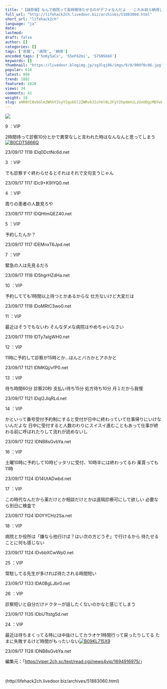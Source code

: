 ```yaml
---
title: "【謎悲報】なんで病院って長時間待たせるのがデフォなんだよ‥‥これお前ら納得してるのか？"
full_url: "http://lifehack2ch.livedoor.biz/archives/51883060.html"
short_url: "lifehack2ch"
language: "ja"
date: 
lastmod: 
draft: false
author: []
categories: []
tags: ['悲報', '病院', '納得']
encoded_tags: ['5oKy5aCx', '55eF6Zmi', '57SN5b6X']
keywords: []
thumbnail: "https://livedoor.blogimg.jp/sg3lqj86/imgs/9/0/909f0c06.jpg"
popular: 616
latest: 994
trend: 1882
featured: 1820
views: 34
comments: 41
weight: 18
slug: aHR0cC8vbGlmZWhhY2syY2gubGl2ZWRvb3IuYml6L2FyY2hpdmVzLzUxODgzMDYwLmh0bWw=
---
```


![](https://livedoor.blogimg.jp/sg3lqj86/imgs/9/0/909f0c06.jpg)

<div><p class='t_name'>9 ：VIP</p> <p class='r1'>2時間待って診察10分とかで異常なしと言われた時はなんなんと思ってしまう<a href='https//www.amazon.co.jp/dp/B0CDT5866Q/?tag=nishiky24-22' target='_blank'><img src='https//m.media-amazon.com/images/I/41GV1M54TCL._SL500_.jpg' alt='B0CDT5866Q' border='0'></a> </p><p>23/09/17 1118 IDq0DctNc6d.net</p> <p class='t_name'>3 ：VIP</p> <p class='r4'>でも診察すぐ終わらせるとそれはそれで文句言うじゃん </p><p>23/09/17 1117 IDc9+K9IYQ0.net</p> <p class='t_name'>4 ：VIP</p> <p class='r4'>周りの患者の人数見ろや </p><p>23/09/17 1117 IDQHtmQEZ40.net</p> <p class='t_name'>5 ：VIP</p> <p class='r4'>予約したんか？ </p><p>23/09/17 1117 IDEMnxT6Jpd.net</p> <p class='t_name'>7 ：VIP</p> <p class='r4'>緊急の人は先見るだろ </p><p>23/09/17 1118 ID5hgrHZdHa.net</p> <p class='t_name'>10 ：VIP</p> <p class='r4'>予約してても1時間以上待つとかあるからな 仕方ないけど大変だは </p><p>23/09/17 1118 IDoMRtC3wo0.net</p> <p class='t_name'>11 ：VIP</p> <p class='r4'>最近はそうでもないわ そんなダメな病院はやめちゃいなさい </p><p>23/09/17 1119 IDTy7aIgWH0.net</p> <p class='t_name'>12 ：VIP</p> <p class='r4'>11時に予約して診察が15時とか…ほんとバカかとアホかと </p><p>23/09/17 1121 IDMKQj/vfP0.net</p> <p class='t_name'>13 ：VIP</p> <p class='r4'>待ち時間60分 診察20秒 支払い待ち15分 処方待ち10分 月１だから我慢 </p><p>23/09/17 1121 IDqI2JIqRLd.net</p> <p class='t_name'>14 ：VIP</p> <p class='r4'>かといって番号受付予約制にすると受付が日中に終わっていて仕事帰りにいけないんだよな 日中に受付すると人数のわりにスイスイ進むこともあって仕事が終わる前に呼ばれたりして流れが読めないし </p><p>23/09/17 1122 IDNB8sGvbYa.net</p> <p class='t_name'>16 ：VIP</p> <p class='r4'>土曜10時に予約して10時ピッタリに受付、10時半には終わってるわ 薬貰っても11時 </p><p>23/09/17 1124 ID14UtADwbd.net</p> <p class='t_name'>17 ：VIP</p> <p class='r4'>この時代なんだから薬だけとか相談だけとかは遠隔診療可にして欲しい 必要なら別日に検査で </p><p>23/09/17 1124 ID0YYCHz2Sa.net</p> <p class='t_name'>18 ：VIP</p> <p class='r4'>病院とか役所は「嫌なら他行けば？はい次の方どうぞ」で行けるから 待たせることに何も感じない </p><p>23/09/17 1124 IDvbbXCwWp0.net</p> <p class='t_name'>25 ：VIP</p> <p class='r4'>常駐してる先生が多ければ待たされる時間短い </p><p>23/09/17 1133 IDA0BgLJbr0.net</p> <p class='t_name'>26 ：VIP</p> <p class='r4'>診察短いと自分だけドクターが話したくないのかなと感じてしまう </p><p>23/09/17 1135 IDbUTtstg5d.net</p> <p class='t_name'>24 ：VIP</p> <p class='r2'>最近は待ちまくってる時には中抜けしてカラオケ1時間行って戻ったりしてる たまに失敗するけど時間がもったいない<a href='https//www.amazon.co.jp/dp/B09KL715X9/?tag=nishiky24-22' target='_blank'><img src='https//m.media-amazon.com/images/I/51jh3UpveKL._SL500_.jpg' alt='B09KL715X9' border='0'></a> </p><p>23/09/17 1128 IDNB8sGvbYa.net</p> <p class='p_url'>編集元：「<a href='https//viper.2ch.sc/test/read.cgi/news4vip/1694916975/' target='_blank'>https//viper.2ch.sc/test/read.cgi/news4vip/1694916975/</a>」</p> <br clear='all'></div>

(http//lifehack2ch.livedoor.biz/archives/51883060.html)
